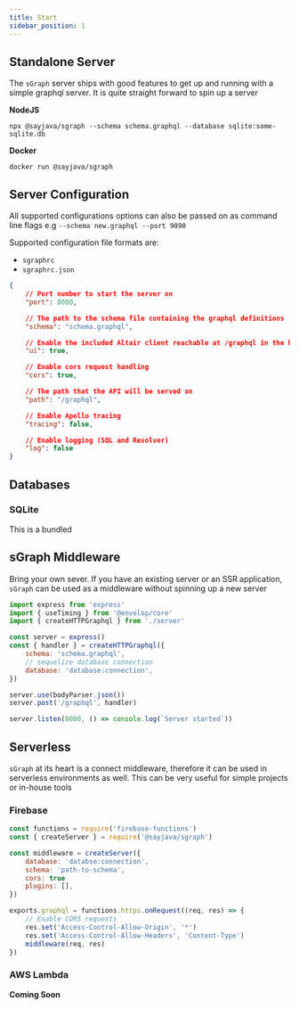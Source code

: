 ```yaml
---
title: Start
sidebar_position: 1
---
```


## Standalone Server

The `sGraph` server ships with good features to get up and running with a simple graphql server. It is quite straight forward to spin up a server

**NodeJS**

```shell
npx @sayjava/sgraph --schema schema.graphql --database sqlite:some-sqlite.db
```

**Docker**

```shell
docker run @sayjava/sgraph
```

## Server Configuration

All supported configurations options can also be passed on as command line flags e.g `--schema new.graphql --port 9090`

Supported configuration file formats are:

-   `sgraphrc`
-   `sgraphrc.json`

```json
{
    // Port number to start the server on
    "port": 8080,

    // The path to the schema file containing the graphql definitions
    "schema": "schema.graphql",

    // Enable the included Altair client reachable at /graphql in the browser
    "ui": true,

    // Enable cors request handling
    "cors": true,

    // The path that the API will be served on
    "path": "/graphql",

    // Enable Apollo tracing
    "tracing": false,

    // Enable logging (SQL and Resolver)
    "log": false
}
```

## Databases

### SQLite

This is a bundled

## sGraph Middleware

Bring your own sever. If you have an existing server or an SSR application, `sGraph` can be used as a middleware without spinning up a new server

```js
import express from 'express'
import { useTiming } from '@envelop/core'
import { createHTTPGraphql } from './server'

const server = express()
const { handler } = createHTTPGraphql({
    schema: 'schema.graphql',
    // sequelize database connection
    database: 'database:connection',
})

server.use(bodyParser.json())
server.post('/graphql', handler)

server.listen(8080, () => console.log(`Server started`))
```

## Serverless

`sGraph` at its heart is a connect middleware, therefore it can be used in serverless environments as well. This can be very useful for simple projects or in-house tools

### Firebase

```js
const functions = require('firebase-functions')
const { createServer } = require('@sayjava/sgraph')

const middleware = createServer({
    database: 'databse:connection',
    schema: 'path-to-schema',
    cors: true
    plugins: [],
})

exports.graphql = functions.https.onRequest((req, res) => {
    // Enable CORS requests
    res.set('Access-Control-Allow-Origin', '*')
    res.set('Access-Control-Allow-Headers', 'Content-Type')
    middleware(req, res)
})
```

### AWS Lambda

**Coming Soon**
